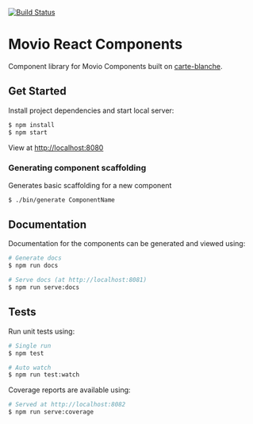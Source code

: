 
[![Build Status](https://travis-ci.org/movio/movio-react-components.svg?branch=master)](https://travis-ci.org/movio/movio-react-components)

# Movio React Components
Component library for Movio Components built on [carte-blanche](https://github.com/carteb/carte-blanche).

## Get Started
Install project dependencies and start local server:
```bash
$ npm install
$ npm start
```
View at [http://localhost:8080](http://localhost:8080)

### Generating component scaffolding
Generates basic scaffolding for a new component
```bash
$ ./bin/generate ComponentName
```

## Documentation
Documentation for the components can be generated and viewed using:

```bash
# Generate docs
$ npm run docs

# Serve docs (at http://localhost:8081)
$ npm run serve:docs
```

## Tests
Run unit tests using:
```bash
# Single run
$ npm test

# Auto watch
$ npm run test:watch
```
Coverage reports are available using:
```bash
# Served at http://localhost:8082
$ npm run serve:coverage
```
